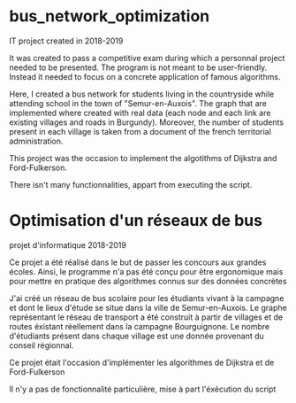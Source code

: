 # bus_network_optimization

IT project created in 2018-2019

It was created to pass a competitive exam during which a personnal project needed to be presented. The program is not meant to be user-friendly. Instead it needed to focus on a concrete application of famous algorithms.

Here, I created a bus network for students living in the countryside while attending school in the town of "Semur-en-Auxois". The graph that are implemented where created with real data (each node and each link are existing villages and roads in Burgundy). Moreover, the number of students present in each village is taken from a document of the french territorial administration.

This project was the occasion to implement the algotithms of Dijkstra and Ford-Fulkerson.

There isn't many functionnalities, appart from executing the script.



# Optimisation d'un réseaux de bus

projet d'informatique 2018-2019

Ce projet a été réalisé dans le but de passer les concours aux grandes écoles. Ainsi, le programme n'a pas été conçu pour être ergonomique mais pour mettre en pratique des algorithmes connus sur des données concrètes

J'ai créé un réseau de bus scolaire pour les étudiants vivant à la campagne et dont le lieux d'étude se situe dans la ville de Semur-en-Auxois. Le graphe représentant le réseau de transport a été construit à partir de villages et de routes éxistant réellement dans la campagne Bourguignone. Le nombre d'étudiants présent dans chaque village est une donnée provenant du conseil régionnal.

Ce projet était l'occasion d'implémenter les algorithmes de Dijkstra et de Ford-Fulkerson

Il n'y a pas de fonctionnalité particulière, mise à part l'éxécution du script

